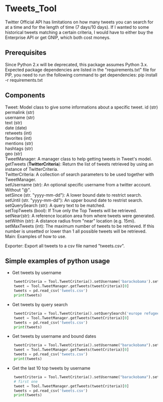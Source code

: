 # Tweets_Tool

Twitter Official API has limitations on how many tweets you can search for at a time and for the length of time (7 days/10 days). If I wanted to some historical tweets matching a certain criteria, I would have to either buy the Enterprise API or get GNIP, which both cost moneys. 

## Prerequisites
Since Python 2.x will be deprecated, this package assumes Python 3.x.
Expected package dependencies are listed in the "requirements.txt" file for PIP, you need to run the following command to get dependencies:
pip install -r requirements.txt

## Components
Tweet: Model class to give some informations about a specific tweet. 
id (str)  
permalink (str)  
username (str)  
text (str)  
date (date)  
retweets (int)  
favorites (int)  
mentions (str)  
hashtags (str)  
geo (str)  
TweetManager: A manager class to help getting tweets in Tweet's model.  
getTweets (**TwitterCriteria**): Return the list of tweets retrieved by using an instance of TwitterCriteria.  
TwitterCriteria: A collection of search parameters to be used together with TweetManager.   
setUsername (str): An optional specific username from a twitter account. Without "@".  
setSince (str. "yyyy-mm-dd"): A lower bound date to restrict search.  
setUntil (str. "yyyy-mm-dd"): An upper bound date to restrist search.  
setQuerySearch (str): A query text to be matched.  
setTopTweets (bool): If True only the Top Tweets will be retrieved.  
setNear(str): A reference location area from where tweets were generated.  
setWithin (str): A distance radius from "near" location (e.g. 15mi).  
setMaxTweets (int): The maximum number of tweets to be retrieved. If this number is unsetted or lower than 1 all possible tweets will be retrieved.  
Main: Examples of how to use.  

Exporter: Export all tweets to a csv file named "tweets.csv".  

## Simple examples of python usage

- Get tweets by username
``` python
	tweetCriteria = Tool.TweetCriteria().setUsername('barackobama').setMaxTweets(1)
	tweet = Tool.TweetManager.getTweets(tweetCriteria)[0]
	tweets = pd.read_csv('tweets.csv')
	print(tweets)
```    
- Get tweets by query search
``` python
	tweetCriteria = Tool.TweetCriteria().setQuerySearch('europe refugees').setSince("2015-05-01").setUntil("2015-09-30").setMaxTweets(1)
	tweet = Tool.TweetManager.getTweets(tweetCriteria)[0]
	tweets = pd.read_csv('tweets.csv')
	print(tweets)
```    
- Get tweets by username and bound dates
``` python
	tweetCriteria = Tool.TweetCriteria().setUsername("barackobama").setSince("2015-09-10").setUntil("2015-09-12").setMaxTweets(1)
	tweet = Tool.TweetManager.getTweets(tweetCriteria)[0]
	tweets = pd.read_csv('tweets.csv')
	print(tweets)
```
- Get the last 10 top tweets by username
``` python
	tweetCriteria = Tool.TweetCriteria().setUsername("barackobama").setTopTweets(True).setMaxTweets(10)
	# first one
	tweet = Tool.TweetManager.getTweets(tweetCriteria)[0]
	tweets = pd.read_csv('tweets.csv')
	print(tweets)
```

